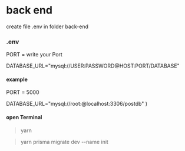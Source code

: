 # back end

create file .env in folder back-end
### .env
PORT = write your Port

DATABASE_URL="mysql://USER:PASSWORD@HOST:PORT/DATABASE"

#### example  
PORT = 5000

DATABASE_URL="mysql://root:@localhost:3306/postdb"
)

#### open Terminal
> yarn

> yarn prisma migrate dev --name init
